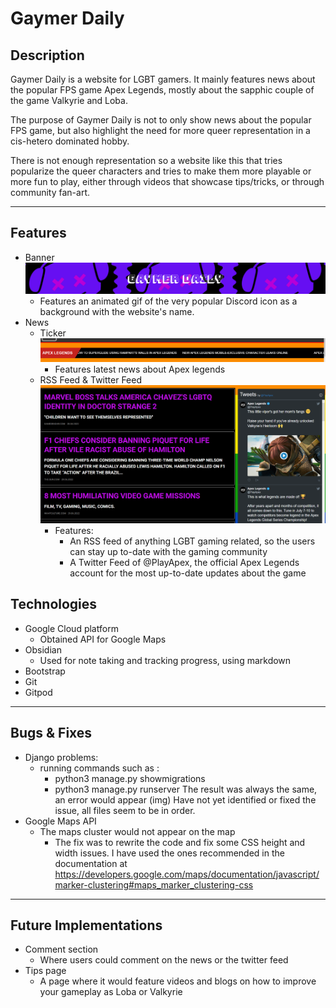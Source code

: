 # Gaymer Daily

## Description
Gaymer Daily is a website for LGBT gamers. It mainly features news about the popular FPS game Apex Legends, mostly about the sapphic couple of the game Valkyrie and Loba.

The purpose of Gaymer Daily is not to only show news about the popular FPS game, but also highlight the need for more queer representation in a cis-hetero dominated hobby.

There is not enough representation so a website like this that tries popularize the queer characters and tries to make them more playable or more fun to play, either through videos that showcase tips/tricks, or through community fan-art. 

<hr>

## Features
- Banner
![GAYMER DAILY BANNER](assets/imgs/screenshots/Screenshot%20(134).png)
	- Features an animated gif of the very popular Discord icon as a background with the website's name.	
- News
	- Ticker
![APEX LEGENDS NEWS TICKER](assets/imgs/screenshots/Screenshot%20(135).png)
		- Features latest news about Apex legends
	- RSS Feed & Twitter Feed
![RSS AND TWITTER FEED](assets/imgs/screenshots/Screenshot%20(136).png) 
		-  Features: 
      		-  An RSS feed of anything LGBT gaming related, so the users can stay up to-date with the gaming community
      		-  A Twitter Feed of @PlayApex, the official Apex Legends account for the most up-to-date updates about the game


## Technologies 
- Google Cloud platform
	- Obtained API for Google Maps 
- Obsidian
	-  Used for note taking and tracking progress, using markdown
- Bootstrap
- Git
- Gitpod

<hr>

## Bugs & Fixes
- Django problems:
	- running commands such as :
		- python3 manage.py showmigrations
		- python3 manage.py runserver
	The result was always the same, an error would appear
	(img) 
	Have not yet identified or fixed the issue, all files seem to be in order.
- Google Maps API
	- The maps cluster would not appear on the map
		- The fix was to rewrite the code and fix some CSS height and width issues. I have used the ones recommended in the documentation at https://developers.google.com/maps/documentation/javascript/marker-clustering#maps_marker_clustering-css 	

<hr>

## Future Implementations
- Comment section
	- Where users could comment on the news or the twitter feed
- Tips page
	- A page where it would feature videos and blogs on how to improve your gameplay as Loba or Valkyrie 